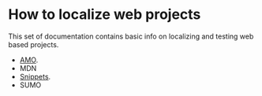 # How to localize web projects

This set of documentation contains basic info on localizing and testing web based projects.

* [AMO](amo.md).
* MDN
* [Snippets](snippets.md).
* SUMO

